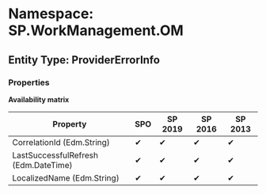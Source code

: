 # Namespace: SP.WorkManagement.OM

## Entity Type: ProviderErrorInfo

### Properties

**Availability matrix**

Property | SPO | SP 2019 | SP 2016 | SP 2013
----------|-----|---------|---------|--------
CorrelationId (Edm.String) | ✔ | ✔ | ✔ | ✔
LastSuccessfulRefresh (Edm.DateTime) | ✔ | ✔ | ✔ | ✔
LocalizedName (Edm.String) | ✔ | ✔ | ✔ | ✔

